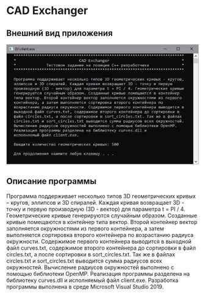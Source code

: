 # CAD Exchanger
## Внешний вид приложения
![внешний вид](client.png)
## Описание программы
Программа поддерживает несколько типов 3D геометрических кривых – кругов,
эллипсов и 3D спиралей. Каждая кривая возвращает 3D - точку и первую 
производную (3D - вектор) для параметра t = PI / 4. Геометрические кривые 
генерируются случайным образом. Созданные кривые помещаются в контейнер 
типа вектор. Второй контейнер вектор заполняется окружностями из первого 
контейнера, а затем выполняется сортировка второго контейнера по 
возрастанию радиуса окружности. Содержимое первого контейнера выводится в 
выходной файл curves.txt, содержимое второго контейнера до сортировки в 
файл circles.txt, а после сортировки в sort_circles.txt. Так же в файлах 
circles.txt и sort_circles.txt выводится сумма радиусов всех окружностей.
Вычисление радиусов окружностей выполнено с помощью библиотеки OpenMP.
Реализация программы разделена на библиотеку curves.dll и 
исполняемый файл client.exe.
Разработка программы выполнена в среде Microsoft Visual Studio 2019.